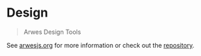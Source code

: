 # Design

> Arwes Design Tools

See [arwesjs.org](https://arwesjs.org) for more information or check out the
[repository](https://github.com/arwesjs/arwes).
